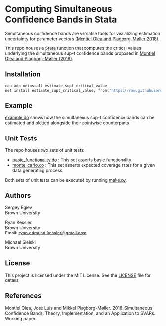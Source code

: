 
# Computing Simultaneous Confidence Bands in Stata

Simultaneous confidence bands are versatile tools for visualizing estimation uncertainty for parameter vectors ([Montiel Olea and Plagborg-Møller 2018](https://scholar.princeton.edu/sites/default/files/mikkelpm/files/conf_band.pdf)). 

This repo houses a [Stata](https://www.stata.com/) function that computes the critical values underlying the simultaneous sup-t confidence bands proposed in [Montiel Olea and Plagborg-Møller (2018)](https://scholar.princeton.edu/sites/default/files/mikkelpm/files/conf_band.pdf). 

## Installation 

```stata
cap ado uninstall estimate_supt_critical_value
net install estimate_supt_critical_value, from("https://raw.githubusercontent.com/ryanedmundkessler/simultaneous_confidence_bands/master/ado/")
```

## Example

[example.do](./example/code/example.do) shows how the simultaneous sup-t confidence bands can be estimated and plotted alongside their pointwise counterparts 

## Unit Tests

The repo houses two sets of unit tests:

* [basic_functionality.do](./test/code/basic_functionality.do) : This set asserts basic functionality
* [monte_carlo.do](./test/code/monte_carlo.do) : This set asserts expected coverage rates for a given data generating process 

Both sets of unit tests can be executed by running [make.py](./make.py).

## Authors 

Sergey Egiev
<br>Brown University

Ryan Kessler
<br>Brown University
<br>Email: ryan.edmund.kessler@gmail.com

Michael Sielski
<br>Brown University

## License

This project is licensed under the MIT License. See the [LICENSE](LICENSE) file for details

## References

Montiel Olea, José Luis and Mikkel Plagborg-Møller. 2018. Simultaneous Confidence Bands: Theory, Implementation, and an Application to SVARs. Working paper.
